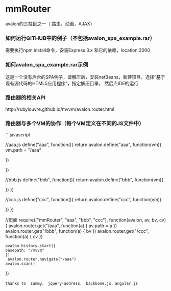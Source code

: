 mmRouter
=============

avalon的三柱臣之一（ 路由，动画，AJAX）

<h3>如何运行GITHUB中的例子（不包括avalon_spa_example.rar）</h3>
需要执行npm install命令，安装Express 3.x 和它的依赖，location:3000

<h3>如何avalon_spa_example.rar示例</h3>
这是一个没有后台的SPA例子，请解压后，安装netBeans，新建项目，选择“基于现有源代码的HTML5应用程序”，指定解压目录， 然后点IDE的运行

<h3>路由器的相关API</h3>
http://rubylouvre.github.io/mvvm/avalon.router.html

<h3>路由器与多个VM的协作（每个VM定义在不同的JS文件中）</h3>
```javascript

//aaa.js
define("aaa", function(){
   return  avalon.define("aaa", function(vm){
        vm.path = "/aaa"
  
   })

})

//bbb.js
define("bbb", function(){
   return avalon.define("bbb", function(vm){
       
 
   })
})

//ccc.js
define("ccc", function(){
    return avalon.define("ccc", function(vm){
     
   })
})

//页面
require(["mmRouter", "aaa", "bbb", "ccc"], function(avalon, av, bv, cv){
    avalon.router.get("/aaa", function(a) {
       av.path = a
    })
    avalon.router.get("/bbb", function(a) {
        bv
    })
    avalon.router.get("/ccc", function(a) {
       cv
    })
   
    avalon.history.start({
    basepath: "/mvvm"
    })
     avalon.router.navigate("/aaa")
    avalon.scan()

})
```
thanks to  sammy， jquery-address， backbone.js，angular.js
